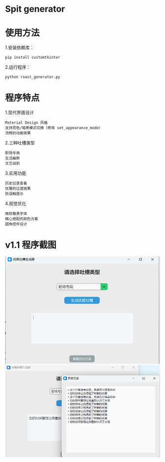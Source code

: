 # Spit generator
# 使用方法
1.安装依赖库：
```
pip install customtkinter
```
2.运行程序：
```
python roast_generator.py
```
# 程序特点
1.现代界面设计
```
Material Design 风格
支持亮色/暗黑模式切换（修改 set_appearance_mode）
流畅的动画效果
```
2.三种吐槽类型
```
职场专用
生活幽默
文艺讽刺
```
3.实用功能
```
历史记录查看
优雅的过渡效果
防误触提示
```
4.视觉优化
```
微软雅黑字体
精心搭配的颜色方案
圆角控件设计
```
# v1.1 程序截图
![logo](https://github.com/sun12yyds/Spit-generator/blob/main/photo/%E5%B1%8F%E5%B9%95%E6%88%AA%E5%9B%BE%202025-03-27%20222459.png)
![logo](https://github.com/sun12yyds/Spit-generator/blob/main/photo/%E5%B1%8F%E5%B9%95%E6%88%AA%E5%9B%BE%202025-03-27%20222551.png)


